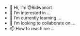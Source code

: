 - 👋 Hi, I’m @Ridwanort
- 👀 I’m interested in ...
- 🌱 I’m currently learning ...
- 💞️ I’m looking to collaborate on ...
- 📫 How to reach me ...

<!---
Ridwanort/Ridwanort is a ✨ special ✨ repository because its `README.md` (this file) appears on your GitHub profile.
You can click the Preview link to take a look at your changes.
--->
